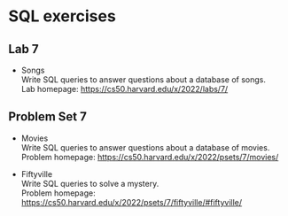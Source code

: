 # SQL exercises
## Lab 7
- Songs<br>
Write SQL queries to answer questions about a database of songs.<br>
Lab homepage: https://cs50.harvard.edu/x/2022/labs/7/

## Problem Set 7
- Movies<br>
Write SQL queries to answer questions about a database of movies.<br>
Problem homepage: https://cs50.harvard.edu/x/2022/psets/7/movies/

- Fiftyville<br>
Write SQL queries to solve a mystery.<br>
Problem homepage: https://cs50.harvard.edu/x/2022/psets/7/fiftyville/#fiftyville/
